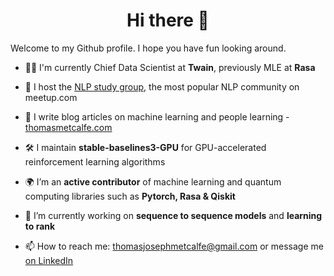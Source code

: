 <h1 align="center">Hi there 👋</h1>

Welcome to my Github profile.  I hope you have fun looking around.

- 🧑‍💻 I'm currently Chief Data Scientist at **Twain**, previously MLE at **Rasa**

- 💬 I host the [NLP study group](https://www.meetup.com/advanced-natural-language-processing-nlp-study-group/), the most popular NLP community on meetup.com

- 📝 I write blog articles on machine learning and people learning - [thomasmetcalfe.com](http://www.thomasmetcalfe.com)

- 🛠 I maintain **stable-baselines3-GPU** for GPU-accelerated reinforcement learning algorithms

- 🌍 I’m an **active contributor** of machine learning and quantum computing libraries such as **Pytorch, Rasa & Qiskit**

- 🔭 I’m currently working on **sequence to sequence models** and **learning to rank**

- 📫 How to reach me: thomasjosephmetcalfe@gmail.com or message me [on LinkedIn](https://www.linkedin.com/feed/)
